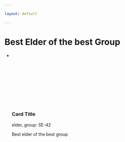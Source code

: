 ```yaml
---

layout: default

---
```


<html>
  <h1>Best Elder of the best Group</h1>
  
 <div class ="content">
    <ul class="cards">
        <li>
<a class="card" style="width: fit-content; ">
    <img src="assets/images/VovKiKavyN.png" class="card_image" alt="" />
    <div class="card__overlay">
      <div class="card__header">
        <svg class="card__arc" xmlns="http://www.w3.org/2000/svg"><path /></svg>                     
        <img class="card__thumb" src="assets/images/VovKiKavyN.png" alt="" />
        <div class="card__header-text">
          <h3 class="card__title">Card Title</h3>            
          <span class="card__status">elder, group: SE-42</span>
        </div>
      </div>
      <p class="card__description"> Best elder of the best group</p>
    </div>
  </a>  
  </li>
  </ul>
  </div>
  
  </html>
